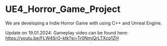 # UE4_Horror_Game_Project
We are developing a Indie Horror Game with using C++ and Unreal Engine.

Update on 19.01.2024: Gameplay video can be found here: https://youtu.be/FLW4SrO-ktk?si=Tr0NmjQrLTXcp1ZH
